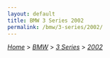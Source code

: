```yaml
---
layout: default
title: BMW 3 Series 2002
permalink: /bmw/3-series/2002/
---
```

[*Home*](/) > [*BMW*](/bmw/) > [*3 Series*](/bmw/3-series/) > [*2002*](/bmw/3-series/2002/)
